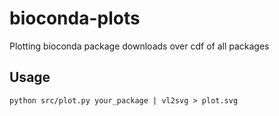 # bioconda-plots
Plotting bioconda package downloads over cdf of all packages

## Usage

`python src/plot.py your_package | vl2svg > plot.svg`
